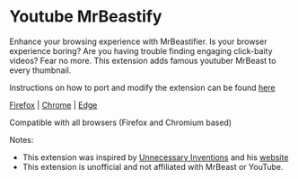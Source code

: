 # Youtube MrBeastify

Enhance your browsing experience with MrBeastifier. Is your browser experience boring? Are you having trouble finding engaging click-baity videos? Fear no more. This extension adds famous youtuber MrBeast to every thumbnail.

Instructions on how to port and modify the extension can be found [here](https://github.com/MagicJinn/MrBeastify-Youtube/issues/16)

[Firefox](http://addons.mozilla.org/en-GB/firefox/addon/mrbeastify-youtube/) | [Chrome](http://chrome.google.com/webstore/detail/youtube-mrbeastify/dbmaeobgdodeimjdjnkipbfhgeldnmeb) | [Edge](http://microsoftedge.microsoft.com/addons/detail/youtube-mrbeastify/jabaaojkmmljhmnheeihppepcmiadhll0)

Compatible with all browsers (Firefox and Chromium based)

Notes:
* This extension was inspired by [Unnecessary Inventions](http://www.youtube.com/@UnnecessaryInventions) and his [website](http://www.mrbeastify.com/)
* This extension is unofficial and not affiliated with MrBeast or YouTube.
